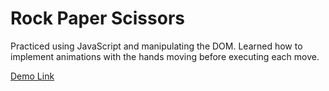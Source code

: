 # Rock Paper Scissors

Practiced using JavaScript and manipulating the DOM. Learned how to implement animations with the hands moving before executing each move.

<a href="https://bobbyzhong.github.io/rockpaperscissors/" target="_blank">Demo Link</a>
